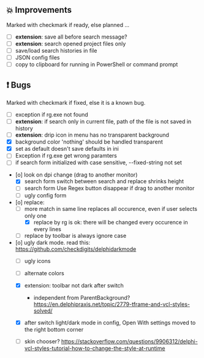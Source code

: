 <!--

Version:     v4.1.0-beta
PrevVersion: v4.0.0-beta

Help Formatting:
https://docs.github.com/en/get-started/writing-on-github/getting-started-with-writing-and-formatting-on-github/basic-writing-and-formatting-syntax, 
https://github.com/ikatyang/emoji-cheat-sheet/blob/master/README.md)

### :mag: Search Dialog
# + new feature
# + new feature
 
### :warning: Bug Fixes
# * bug

# TODO
# - Update Readme.md 
# - Update Deploy-Description.md 
# - Update file and product version in every projects for ALL CONFIGURATION!
# - Commit and push all changes
# - Run deploy script by pushing Ctrl+Shift+T in VSCode
-->

## :boom: Improvements 
Marked with checkmark if ready, else planned ...
- [ ] **extension**: save all before search message?
- [ ] **extension**: search opened project files only
- [ ] save/load search histories in file
- [ ] JSON config files
- [ ] copy to clipboard for running in PowerShell or command prompt

## :exclamation: Bugs
Marked with checkmark if fixed, else it is a known bug.
- [ ] exception if rg.exe not found
- [ ] **extension**: if search only in current file, path of the file is not saved in history
- [ ] **extension**: drip icon in menu has no transparent background
- [x] background color 'nothing' should be handled transparent
- [x] set as default doesn't save defaults in ini
- [ ] Exception if rg.exe get wrong paramters
- [ ] if search form initialized with case sensitive, --fixed-string not set 
- [o] look on dpi change (drag to another monitor)
    - [x] search form switch between search and replace shrinks height
    - [ ] search form Use Regex button disappear if drag to another monitor
    - [ ] ugly config form 
- [o] replace: 
    - [ ] more match in same line replaces all occurence, even if user selects only one
        - [x] replace by rg is ok: there will be changed every occurence in every lines 
    - [ ] replace by toolbar is always ignore case
- [o] ugly dark mode. read this: https://github.com/checkdigits/delphidarkmode
    - [ ] ugly icons
    - [ ] alternate colors
    - [x] extension: toolbar not dark after switch 
        - independent from ParentBackground? https://en.delphipraxis.net/topic/2779-tframe-and-vcl-styles-solved/
    - [x] after switch light/dark mode in config, Open With settings moved to the right bottom corner
    - [ ] skin chooser? https://stackoverflow.com/questions/9906312/delphi-vcl-styles-tutorial-how-to-change-the-style-at-runtime

